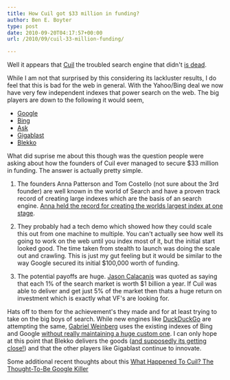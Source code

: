 ```yaml
---
title: How Cuil got $33 million in funding?
author: Ben E. Boyter
type: post
date: 2010-09-20T04:17:57+00:00
url: /2010/09/cuil-33-million-funding/

---
```

Well it appears that [Cuil][1] the troubled search engine that didn't [is dead][2].

While I am not that surprised by this considering its lackluster results, I do feel that this is bad for the web in general. With the Yahoo/Bing deal we now have very few independent indexes that power search on the web. The big players are down to the following it would seem,

 - [Google][3]
 - [Bing][4]
 - [Ask][5]
 - [Gigablast][6]
 - [Blekko][7]

What did suprise me about this though was the question people were asking about how the founders of Cuil ever managed to secure $33 million in funding. The answer is actually pretty simple.

1. The founders Anna Patterson and Tom Costello (not sure about the 3rd founder) are well known in the world of Search and have a proven track record of creating large indexes which are the basis of an search engine. [Anna held the record for creating the worlds largest index at one stage][8].

2. They probably had a tech demo which showed how they could scale this out from one machine to multiple. You can't actually see how well its going to work on the web until you index most of it, but the initial start looked good. The time taken from stealth to launch was doing the scale out and crawling. This is just my gut feeling but it would be similar to the way Google secured its initial $100,000 worth of funding.

3. The potential payoffs are huge. [Jason Calacanis][9] was quoted as saying that each 1% of the search market is worth $1 billion a year. If Cuil was able to deliver and get just 5% of the market then thats a huge return on investment which is exactly what VF's are looking for.

Hats off to them for the achievement's they made and for at least trying to take on the big boys of search. While new engines like [DuckDuckGo][10] are attempting the same, [Gabriel Weinberg][11] uses the existing indexes of Bing and Google [without really maintaining a huge custom one][12]. I can only hope at this point that Blekko delivers the goods ([and supposedly its getting close!][13]) and that the other players like Gigablast continue to innovate.

Some additional recent thoughts about this [What Happened To Cuil? The Thought-To-Be Google Killer](https://www.pcguide.com/news/what-happended-to-cuil/)

 [1]: http://www.cuil.com/
 [2]: http://techcrunch.com/2010/09/17/cuil-goes-down-and-we-hear-its-down-for-good/
 [3]: http://www.google.com/
 [4]: http://www.bing.com/
 [5]: http://www.ask.com/
 [6]: http://www.gigablast.com/
 [7]: http://www.blekko.com/
 [8]: http://queue.acm.org/detail.cfm?id=988407
 [9]: http://calacanis.com/
 [10]: http://duckduckgo.com/
 [11]: http://www.gabrielweinberg.com/
 [12]: http://techzinglive.com/?p=423
 [13]: http://techcrunch.com/2010/07/19/techcrunch-review-the-blekko-search-engine-prepares-to-launch/